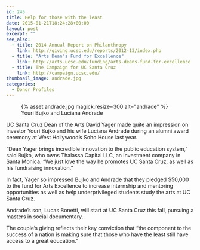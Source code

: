 ```yaml
---
id: 245
title: Help for those with the least
date: 2015-01-21T18:24:28+00:00
layout: post
excerpt: ""
see_also:
  - title: 2014 Annual Report on Philanthropy
    link: http://giving.ucsc.edu/reports/2012-13/index.php
  - title: "Arts Dean's Fund for Excellence"
    link: http://arts.ucsc.edu/funding/arts-deans-fund-for-excellence
  - title: The Campaign for UC Santa Cruz
    link: http://campaign.ucsc.edu/
thumbnail_image: andrade.jpg
categories:
  - Donor Profiles
---
```

<figure class="inline-image right">
{% asset andrade.jpg magick:resize=300 alt="andrade" %}<figcaption>Youri Bujko and Luciana Andrade</figcaption></figure>

UC Santa Cruz Dean of the Arts David Yager made quite an impression on investor Youri Bujko and his wife Luciana Andrade during an alumni award ceremony at West Hollywood&#8217;s Soho House last year.

&#8220;Dean Yager brings incredible innovation to the public education system,&#8221; said Bujko, who owns Thalassa Capital LLC, an investment company in Santa Monica. &#8220;We just love the way he promotes UC Santa Cruz, as well as his fundraising innovation.&#8221;

In fact, Yager so impressed Bujko and Andrade that they pledged $50,000 to the fund for Arts Excellence to increase internship and mentoring opportunities as well as help underprivileged students study the arts at UC Santa Cruz.

Andrade&#8217;s son, Lucas Bonetti, will start at UC Santa Cruz this fall, pursuing a masters in social documentary.

The couple&#8217;s giving reflects their key conviction that &#8220;the component to the success of a nation is making sure that those who have the least still have access to a great education.&#8221;
